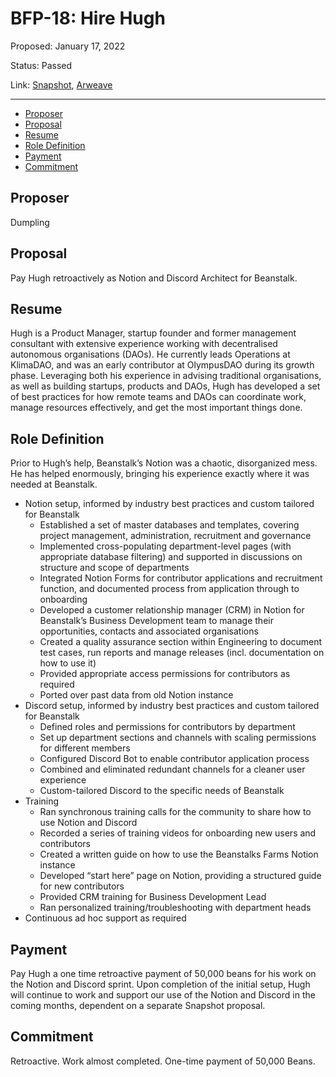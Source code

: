 # BFP-18: Hire Hugh

Proposed: January 17, 2022

Status: Passed

Link: [Snapshot](https://snapshot.org/#/beanstalkfarms.eth/proposal/0x54f4a0b95a8ee2ee1ee969fcfa3e7e2261ca26e65c714c326081c4edb691fa1a), [Arweave](https://arweave.net/bMEKfA3JalK1ZuUz4qtY0s8O_KMwuhCcMXjL7FtfzyY)

---

- [Proposer](#proposer)
- [Proposal](#proposal)
- [Resume](#resume)
- [Role Definition](#role-definition)
- [Payment](#payment)
- [Commitment](#commitment)

## Proposer

Dumpling

## Proposal

Pay Hugh retroactively as Notion and Discord Architect for Beanstalk.

## Resume

Hugh is a Product Manager, startup founder and former management consultant with extensive experience working with decentralised autonomous organisations (DAOs). He currently leads Operations at KlimaDAO, and was an early contributor at OlympusDAO during its growth phase. Leveraging both his experience in advising traditional organisations, as well as building startups, products and DAOs, Hugh has developed a set of best practices for how remote teams and DAOs can coordinate work, manage resources effectively, and get the most important things done.

## Role Definition

Prior to Hugh’s help, Beanstalk’s Notion was a chaotic, disorganized mess. He has helped enormously, bringing his experience exactly where it was needed at Beanstalk.

- Notion setup, informed by industry best practices and custom tailored for Beanstalk
    - Established a set of master databases and templates, covering project management, administration, recruitment and governance
    - Implemented cross-populating department-level pages (with appropriate database filtering) and supported in discussions on structure and scope of departments
    - Integrated Notion Forms for contributor applications and recruitment function, and documented process from application through to onboarding
    - Developed a customer relationship manager (CRM) in Notion for Beanstalk’s Business Development team to manage their opportunities, contacts and associated organisations
    - Created a quality assurance section within Engineering to document test cases, run reports and manage releases (incl. documentation on how to use it)
    - Provided appropriate access permissions for contributors as required
    - Ported over past data from old Notion instance
- Discord setup, informed by industry best practices and custom tailored for Beanstalk
    - Defined roles and permissions for contributors by department
    - Set up department sections and channels with scaling permissions for different members
    - Configured Discord Bot to enable contributor application process
    - Combined and eliminated redundant channels for a cleaner user experience
    - Custom-tailored Discord to the specific needs of Beanstalk
- Training
    - Ran synchronous training calls for the community to share how to use Notion and Discord
    - Recorded a series of training videos for onboarding new users and contributors
    - Created a written guide on how to use the Beanstalks Farms Notion instance
    - Developed “start here” page on Notion, providing a structured guide for new contributors
    - Provided CRM training for Business Development Lead
    - Ran personalized training/troubleshooting with department heads
- Continuous ad hoc support as required

## Payment

Pay Hugh a one time retroactive payment of 50,000 beans for his work on the Notion and Discord sprint. Upon completion of the initial setup, Hugh will continue to work and support our use of the Notion and Discord in the coming months, dependent on a separate Snapshot proposal.

## Commitment

Retroactive. Work almost completed. One-time payment of 50,000 Beans.
